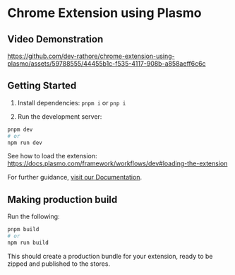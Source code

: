 # Chrome Extension using Plasmo

## Video Demonstration

https://github.com/dev-rathore/chrome-extension-using-plasmo/assets/59788555/44455b1c-f535-4117-908b-a858aeff6c6c

## Getting Started

1. Install dependencies: `pnpm i` or `pnp i`

2. Run the development server:

```bash
pnpm dev
# or
npm run dev
```

See how to load the extension: https://docs.plasmo.com/framework/workflows/dev#loading-the-extension

For further guidance, [visit our Documentation](https://docs.plasmo.com/).

## Making production build

Run the following:

```bash
pnpm build
# or
npm run build
```

This should create a production bundle for your extension, ready to be zipped and published to the stores.
